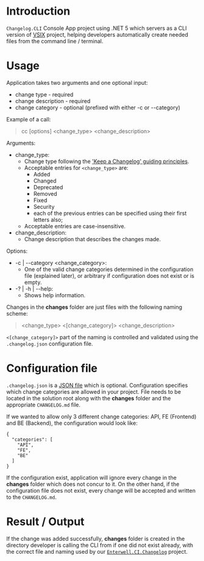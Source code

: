# Introduction 
`Changelog.CLI` Console App project using .NET 5 which servers as a CLI version of [VSIX](../Enterwell.CI.Changelog.VSIX) project, helping developers automatically create needed files from the command line / terminal.

# Usage
Application takes two arguments and one optional input: 
+ change type - required
+ change description - required
+ change category - optional (prefixed with either -c or --category)

Example of a call:

> cc [options] <change_type> <change_description>

Arguments:
+ change_type: 
   + Change type following the ['Keep a Changelog' guiding principles](https://keepachangelog.com/en/1.0.0/#how).
   + Acceptable entries for `<change_type>` are:
      + Added
      + Changed
      + Deprecated
      + Removed
      + Fixed
      + Security
      + each of the previous entries can be specified using their first letters also;
   + Acceptable entries are case-insensitive.
+ change_description:
   + Change description that describes the changes made.

Options:
+ -c | --category <change_category>:
   + One of the valid change categories determined in the configuration file (explained later), or arbitrary if configuration does not exist or is empty.
+ -? | -h | --help:
   + Shows help information.

Changes in the **changes** folder are just files with the following naming scheme:

> <change_type> <[change_category]> <change_description>

`<[change_category]>` part of the naming is controlled and validated using the `.changelog.json` configuration file.

# Configuration file
`.changelog.json` is a [JSON file](https://www.json.org/json-en.html) which is optional. Configuration specifies which change categories are allowed in your project. File needs to be located in the solution root along with the **changes** folder and the appropriate `CHANGELOG.md` file.

If we wanted to allow only 3 different change categories: API, FE (Frontend) and BE (Backend), the configuration would look like:

```
{
  "categories": [
    "API",
    "FE",
    "BE"
  ]
}
```

If the configuration exist, application will ignore every change in the **changes** folder which does not concur to it. On the other hand, if the configuration file does not exist, every change will be accepted and written to the `CHANGELOG.md`.

# Result / Output
If the change was added successfully, **changes** folder is created in the directory developer is calling the CLI from if one did not exist already, with the correct file and naming used by our [`Enterwell.CI.Changelog`](../Enterwell.CI.Changelog) project.